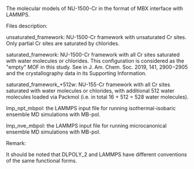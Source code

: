 The molecular models of NU-1500-Cr in the format of MBX interface with LAMMPS.

Files description:

unsaturated_framework: NU-1500-Cr framework with unsaturated Cr sites. Only partial Cr sites are saturated by chlorides.

saturated_framework: NU-1500-Cr framework with all Cr sites saturated with water molecules or chlorides. This configuration is considered as the "empty" MOF in this study. See in J. Am. Chem. Soc. 2019, 141, 2900−2905 and the crystallography data in its Supporting Information.

saturated_framework_+512w: NU-155-Cr framework with all Cr sites saturated with water molecules or chlorides, with additional 512 water molecules loaded via Packmol (i.e. in total 16 + 512 = 528 water molecules).

lmp_npt_mbpol: the LAMMPS input file for running isothermal-isobaric ensemble MD simulations with MB-pol.

lmp_nve_mbpol: the LAMMPS input file for running microcanonical ensemble MD simulations with MB-pol.

Remark:

It should be noted that DLPOLY_2 and LAMMPS have different conventions of the same functional forms. 

